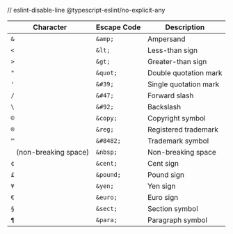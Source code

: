 // eslint-disable-line @typescript-eslint/no-explicit-any

| Character                | Escape Code | Description           |
| ------------------------ | ----------- | --------------------- |
| `&`                      | `&amp;`     | Ampersand             |
| `<`                      | `&lt;`      | Less-than sign        |
| `>`                      | `&gt;`      | Greater-than sign     |
| `"`                      | `&quot;`    | Double quotation mark |
| `'`                      | `&#39;`     | Single quotation mark |
| `/`                      | `&#47;`     | Forward slash         |
| `\`                      | `&#92;`     | Backslash             |
| `©`                      | `&copy;`    | Copyright symbol      |
| `®`                      | `&reg;`     | Registered trademark  |
| `™`                      | `&#8482;`   | Trademark symbol      |
| ` ` (non-breaking space) | `&nbsp;`    | Non-breaking space    |
| `¢`                      | `&cent;`    | Cent sign             |
| `£`                      | `&pound;`   | Pound sign            |
| `¥`                      | `&yen;`     | Yen sign              |
| `€`                      | `&euro;`    | Euro sign             |
| `§`                      | `&sect;`    | Section symbol        |
| `¶`                      | `&para;`    | Paragraph symbol      |
